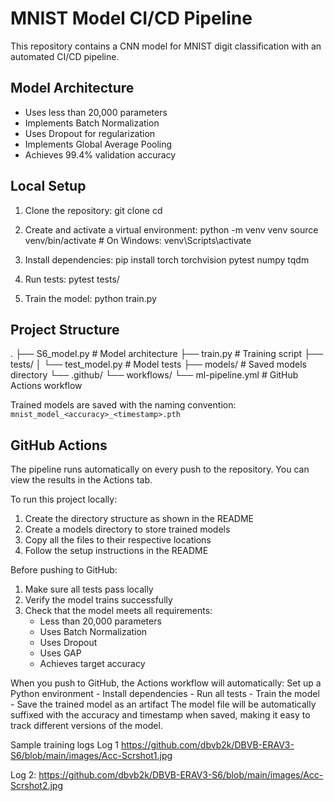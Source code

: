# MNIST Model CI/CD Pipeline

This repository contains a CNN model for MNIST digit classification with an automated CI/CD pipeline.

## Model Architecture
- Uses less than 20,000 parameters
- Implements Batch Normalization
- Uses Dropout for regularization
- Implements Global Average Pooling
- Achieves 99.4% validation accuracy

## Local Setup

1. Clone the repository: 
git clone <repository-url>
cd <repository-name>

2. Create and activate a virtual environment:
python -m venv venv
source venv/bin/activate # On Windows: venv\Scripts\activate

3. Install dependencies:
pip install torch torchvision pytest numpy tqdm

4. Run tests:
pytest tests/

5. Train the model:
python train.py

## Project Structure

.
├── S6_model.py # Model architecture
├── train.py # Training script
├── tests/
│ └── test_model.py # Model tests
├── models/ # Saved models directory
└── .github/
└── workflows/
└── ml-pipeline.yml # GitHub Actions workflow

Trained models are saved with the naming convention:
`mnist_model_<accuracy>_<timestamp>.pth`

## GitHub Actions
The pipeline runs automatically on every push to the repository. You can view the results in the Actions tab.

To run this project locally:
1. Create the directory structure as shown in the README
2. Create a models directory to store trained models
3. Copy all the files to their respective locations
4. Follow the setup instructions in the README

Before pushing to GitHub:
1. Make sure all tests pass locally
2. Verify the model trains successfully
3. Check that the model meets all requirements:
    - Less than 20,000 parameters
    - Uses Batch Normalization
    - Uses Dropout
    - Uses GAP
    - Achieves target accuracy

When you push to GitHub, the Actions workflow will automatically:
Set up a Python environment
    - Install dependencies
    - Run all tests
    - Train the model
    - Save the trained model as an artifact
The model file will be automatically suffixed with the accuracy and timestamp when saved, making it easy to track different versions of the model.

Sample training logs
Log 1
https://github.com/dbvb2k/DBVB-ERAV3-S6/blob/main/images/Acc-Scrshot1.jpg

Log 2:
https://github.com/dbvb2k/DBVB-ERAV3-S6/blob/main/images/Acc-Scrshot2.jpg
